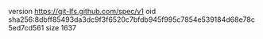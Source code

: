 version https://git-lfs.github.com/spec/v1
oid sha256:8dbff85493da3dc9f3f6520c7bfdb945f995c7854e539184d68e78c5ed7cd561
size 1637

